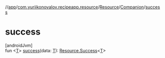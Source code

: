 //[app](../../../../index.md)/[com.yuriikonovalov.recipeapp.resource](../../index.md)/[Resource](../index.md)/[Companion](index.md)/[success](success.md)

# success

[androidJvm]\
fun &lt;[T](success.md)&gt; [success](success.md)(data: [T](success.md)): [Resource.Success](../-success/index.md)&lt;[T](success.md)&gt;
